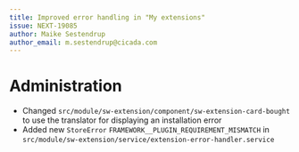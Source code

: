 ```yaml
---
title: Improved error handling in "My extensions"
issue: NEXT-19085
author: Maike Sestendrup
author_email: m.sestendrup@cicada.com 
---
```

# Administration
* Changed `src/module/sw-extension/component/sw-extension-card-bought` to use the translator for displaying an installation error
* Added new `StoreError` `FRAMEWORK__PLUGIN_REQUIREMENT_MISMATCH` in `src/module/sw-extension/service/extension-error-handler.service`
